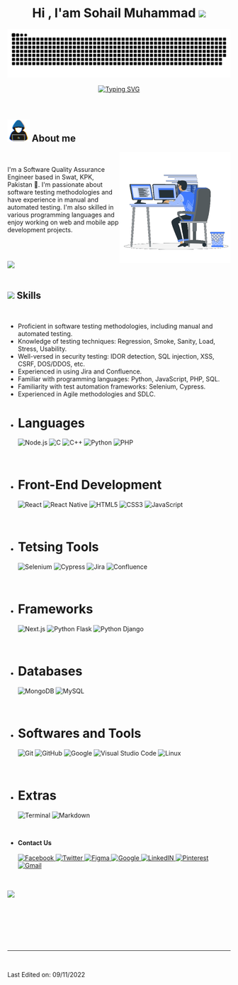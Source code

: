 
<h1 align="center"><b>Hi , I'am Sohail Muhammad </b><img src="https://media.giphy.com/media/hvRJCLFzcasrR4ia7z/giphy.gif" width="35"></h1>


 <div align="center">

  <a href="https://1999azzar.github.io/1999AZZAR/">
  <img  src="https://raw.githubusercontent.com/1999AZZAR/1999AZZAR/readme/resources/grid-snake.svg"
       alt="snake" /></a>
</div>

<p align="center">
<a href="https://git.io/typing-svg"><img src="https://readme-typing-svg.herokuapp.com?font=Pacifico&weight=600&pause=295&color=32CA4F&center=true&vCenter=true&multiline=true&width=1560&height=100&lines=%F0%9F%91%80+I%E2%80%99m+interested+in+programming+and+cyber+security.;%F0%9F%8C%B1+I%E2%80%99m+currently+working+on+Next.js.;%F0%9F%92%9E%EF%B8%8F+I%E2%80%99m+looking+to+collaborate+on+programming%2C+cyber+security+(tools)+mostly+in+python+but+would+like+to+work+on+other+language." alt="Typing SVG" /></a>
</p>


<br>



	
## <picture><img src = "https://github.com/0xAbdulKhalid/0xAbdulKhalid/raw/main/assets/mdImages/about_me.gif" width = 50px></picture> **About me**

<picture> <img align="right" src="https://github.com/0xAbdulKhalid/0xAbdulKhalid/raw/main/assets/mdImages/Right_Side.gif" width = 250px></picture>

<br>

I'm a Software Quality Assurance Engineer based in Swat, KPK, Pakistan 🌄. I'm passionate about software testing methodologies and have experience in manual and automated testing. I'm also skilled in various programming languages and enjoy working on web and mobile app development projects.


<br><br>

<img src="https://user-images.githubusercontent.com/73097560/115834477-dbab4500-a447-11eb-908a-139a6edaec5c.gif"><br><br>

## <img src="https://media2.giphy.com/media/QssGEmpkyEOhBCb7e1/giphy.gif?cid=ecf05e47a0n3gi1bfqntqmob8g9aid1oyj2wr3ds3mg700bl&rid=giphy.gif" width ="25"><b> Skills</b>
<br>

- Proficient in software testing methodologies, including manual and automated testing.
- Knowledge of testing techniques: Regression, Smoke, Sanity, Load, Stress, Usability.
- Well-versed in security testing: IDOR detection, SQL injection, XSS, CSRF, DOS/DDOS, etc.
- Experienced in using Jira and Confluence.
- Familiar with programming languages: Python, JavaScript, PHP, SQL.
- Familiarity with test automation frameworks: Selenium, Cypress.
- Experienced in Agile methodologies and SDLC.




<p align="center">

 - # **Languages**
  
    ![Node.js](https://img.shields.io/badge/-Node.js-339933?style=for-the-badge&logo=Node.js&logoColor=white)
    ![C](https://img.shields.io/badge/C%20-%232370ED.svg?style=for-the-badge&logo=c&logoColor=white)
    ![C++](https://img.shields.io/badge/C++%20-%2300599C.svg?style=for-the-badge&logo=c%2B%2B&logoColor=white)
    ![Python](https://img.shields.io/badge/Python%20-%2314354C.svg?style=for-the-badge&logo=python&logoColor=white)
    ![PHP](https://img.shields.io/badge/-PHP-777BB4?style=for-the-badge&logo=php&logoColor=white)

<br>   
    
- # **Front-End Development**
  
   ![React](https://img.shields.io/badge/-React-61DAFB?style=for-the-badge&logo=React&logoColor=white)
   ![React Native](https://img.shields.io/badge/-React_Native-0088CC?style=for-the-badge&logo=React&logoColor=white)
   ![HTML5](https://img.shields.io/badge/HTML5%20-%23E34F26.svg?style=for-the-badge&logo=html5&logoColor=white)
   ![CSS3](https://img.shields.io/badge/CSS%20-%231572B6.svg?style=for-the-badge&logo=css3&logoColor=white)
   ![JavaScript](https://img.shields.io/badge/JavaScript%20-%23F7DF1E.svg?style=for-the-badge&logo=javascript&logoColor=black)

<br>

- # **Tetsing Tools**

  ![Selenium](https://img.shields.io/badge/-Selenium-43B02A?style=for-the-badge&logo=selenium&logoColor=white)
  ![Cypress](https://img.shields.io/badge/-Cypress-17202C?style=for-the-badge&logo=cypress&logoColor=white)
  ![Jira](https://img.shields.io/badge/-Jira-0052CC?style=for-the-badge&logo=jira&logoColor=white)
  ![Confluence](https://img.shields.io/badge/-Confluence-172B4D?style=for-the-badge&logo=confluence&logoColor=white)
    
<br>

- # **Frameworks**
  
    ![Next.js](https://img.shields.io/badge/-Next.js-000000?style=for-the-badge&logo=Next.js&logoColor=white)
    ![Python Flask](https://img.shields.io/badge/-Python_Flask-000000?style=for-the-badge&logo=Python&logoColor=white)
    ![Python Django](https://img.shields.io/badge/-Python_Django-092E20?style=for-the-badge&logo=Django&logoColor=white)

<br>
  
- # **Databases**
  
     ![MongoDB](https://img.shields.io/badge/-MongoDB-47A248?style=for-the-badge&logo=MongoDB&logoColor=white)
     ![MySQL](https://img.shields.io/badge/-MySQL-4479A1?style=for-the-badge&logo=MySQL&logoColor=white)

<br>
  
- # **Softwares and Tools**

    ![Git](https://img.shields.io/badge/git-%23F05033.svg?style=for-the-badge&logo=git&logoColor=white)
    ![GitHub](https://img.shields.io/badge/github-%23121011.svg?style=for-the-badge&logo=github&logoColor=white)
    ![Google](https://img.shields.io/badge/google-%234285F4.svg?style=for-the-badge&logo=google&logoColor=white)
    ![Visual Studio Code](https://img.shields.io/badge/Visual%20Studio%20Code-0078d7.svg?style=for-the-badge&logo=visual-studio-code&logoColor=white)
    ![Linux](https://img.shields.io/badge/Linux-FCC624?style=for-the-badge&logo=linux&logoColor=black)
  

<br>

- # **Extras**

    ![Terminal](https://img.shields.io/badge/Terminal-%23054020?style=for-the-badge&logo=gnu-bash&logoColor=white)
    ![Markdown](https://img.shields.io/badge/markdown-%23000000.svg?style=for-the-badge&logo=markdown&logoColor=white)   



</p>

<br>



- **Contact Us**
  <br>
  <br>
  <a href="https://www.facebook.com/SOHAIL.HSD" target="_blank">
    ![Facebook](https://user-images.githubusercontent.com/70771040/209978404-14b6e732-0cff-454d-b10e-da7b702210f3.svg)
  </a>
   <a href="https://twitter.com/SOHAIL_HSD" target="_blank">
    ![Twitter](https://user-images.githubusercontent.com/70771040/209980417-0317765d-dc3b-4005-988b-96a432f362b9.svg)
  </a>
   <a href="" target="_blank">
    ![Figma](https://user-images.githubusercontent.com/70771040/209979108-f9621e5f-32ae-40c9-bd0b-b11a018487a6.svg)
  </a>
   <a href="" target="_blank">
    ![Google](https://user-images.githubusercontent.com/70771040/209979126-5071c824-f9fc-41a8-a23c-43f89855c52e.svg)
  </a>
   <a href="https://www.linkedin.com/in/sohial-hsd-5aa251200/" target="_blank">
    ![LinkedIN](https://user-images.githubusercontent.com/70771040/209979172-db772800-5d82-4f80-bc5f-dddab1e3ec3f.svg)
  </a>
   <a href="" target="_blank">
    ![Pinterest](https://user-images.githubusercontent.com/70771040/209979201-c74e85eb-2f91-4c77-b994-573c6408790f.svg)
  </a>
  <a href="" target="_blank">
  ![Gmail](https://user-images.githubusercontent.com/70771040/209980239-b90ad7fd-4b95-452a-bd58-cce15227f563.svg)
  </a>
<br>

<br>
<img src="https://user-images.githubusercontent.com/73097560/115834477-dbab4500-a447-11eb-908a-139a6edaec5c.gif">
<br>
<br>
<br>

<div align='center'>

</div>
<br>
<br>
<br>
<br>

---

<br>

Last Edited on: 09/11/2022



<!---
Sohail-hsd/Sohail-hsd is a ✨ special ✨ repository because its `README.md` (this file) appears on your GitHub profile.
You can click the Preview link to take a look at your changes.
--->
